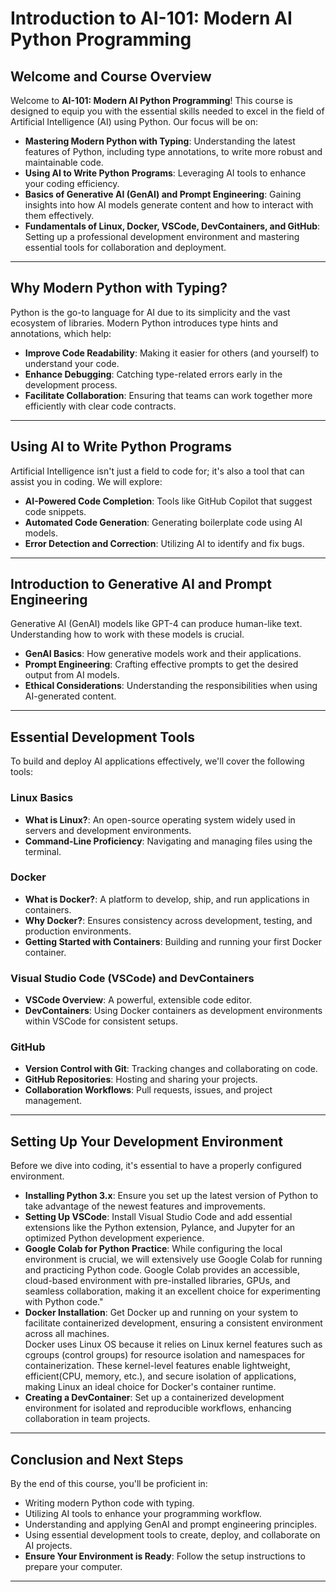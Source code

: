 # Introduction to AI-101: Modern AI Python Programming

## Welcome and Course Overview

Welcome to **AI-101: Modern AI Python Programming**! This course is designed to equip you with the essential skills needed to excel in the field of Artificial Intelligence (AI) using Python. Our focus will be on:

- **Mastering Modern Python with Typing**: Understanding the latest features of Python, including type annotations, to write more robust and maintainable code.
- **Using AI to Write Python Programs**: Leveraging AI tools to enhance your coding efficiency.
- **Basics of Generative AI (GenAI) and Prompt Engineering**: Gaining insights into how AI models generate content and how to interact with them effectively.
- **Fundamentals of Linux, Docker, VSCode, DevContainers, and GitHub**: Setting up a professional development environment and mastering essential tools for collaboration and deployment.

---

## Why Modern Python with Typing?

Python is the go-to language for AI due to its simplicity and the vast ecosystem of libraries. Modern Python introduces type hints and annotations, which help:

- **Improve Code Readability**: Making it easier for others (and yourself) to understand your code.
- **Enhance Debugging**: Catching type-related errors early in the development process.
- **Facilitate Collaboration**: Ensuring that teams can work together more efficiently with clear code contracts.

---

## Using AI to Write Python Programs

Artificial Intelligence isn't just a field to code for; it's also a tool that can assist you in coding. We will explore:

- **AI-Powered Code Completion**: Tools like GitHub Copilot that suggest code snippets.
- **Automated Code Generation**: Generating boilerplate code using AI models.
- **Error Detection and Correction**: Utilizing AI to identify and fix bugs.

---

## Introduction to Generative AI and Prompt Engineering

Generative AI (GenAI) models like GPT-4 can produce human-like text. Understanding how to work with these models is crucial.

- **GenAI Basics**: How generative models work and their applications.
- **Prompt Engineering**: Crafting effective prompts to get the desired output from AI models.
- **Ethical Considerations**: Understanding the responsibilities when using AI-generated content.

---

## Essential Development Tools

To build and deploy AI applications effectively, we'll cover the following tools:

### Linux Basics

- **What is Linux?**: An open-source operating system widely used in servers and development environments.
- **Command-Line Proficiency**: Navigating and managing files using the terminal.

### Docker

- **What is Docker?**: A platform to develop, ship, and run applications in containers.
- **Why Docker?**: Ensures consistency across development, testing, and production environments.
- **Getting Started with Containers**: Building and running your first Docker container.

### Visual Studio Code (VSCode) and DevContainers

- **VSCode Overview**: A powerful, extensible code editor.
- **DevContainers**: Using Docker containers as development environments within VSCode for consistent setups.

### GitHub

- **Version Control with Git**: Tracking changes and collaborating on code.
- **GitHub Repositories**: Hosting and sharing your projects.
- **Collaboration Workflows**: Pull requests, issues, and project management.

---

## Setting Up Your Development Environment


<!--  -->


Before we dive into coding, it's essential to have a properly configured environment.  

- **Installing Python 3.x**: Ensure you set up the latest version of Python to take advantage of the newest features and improvements.  
- **Setting Up VSCode**: Install Visual Studio Code and add essential extensions like the Python extension, Pylance, and Jupyter for an optimized Python development experience.
- **Google Colab for Python Practice**: While configuring the local environment is crucial, we will extensively use Google Colab for running and practicing Python code. Google Colab provides an accessible, cloud-based environment with pre-installed libraries, GPUs, and seamless collaboration, making it an excellent choice for experimenting with Python code."  
- **Docker Installation**: Get Docker up and running on your system to facilitate containerized development, ensuring a consistent environment across all machines.  
Docker uses Linux OS because it relies on Linux kernel features such as cgroups (control groups) for resource isolation and namespaces for containerization. These kernel-level features enable lightweight, efficient(CPU, memory, etc.), and secure isolation of applications, making Linux an ideal choice for Docker's container runtime.
- **Creating a DevContainer**: Set up a containerized development environment for isolated and reproducible workflows, enhancing collaboration in team projects.  

<!--  -->
---

## Conclusion and Next Steps

By the end of this course, you'll be proficient in:

- Writing modern Python code with typing.
- Utilizing AI tools to enhance your programming workflow.
- Understanding and applying GenAI and prompt engineering principles.
- Using essential development tools to create, deploy, and collaborate on AI projects.
- **Ensure Your Environment is Ready**: Follow the setup instructions to prepare your computer.



---
